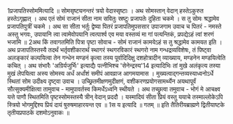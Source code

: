 

  
1प्रजापतिस्सोममित्यादि ॥ सोमसृष्ट्यनन्तरं त्रयो वेदास्सृष्टाः । अथ सोमस्तान् वेदान् हस्तेऽकुरुत हस्तेऽगृह्णात् । अथ एतं सोमं राजानं सीता नाम सवितुः स्रष्टुः प्रजापतेः दुहिता चकमे । स तु सोमः श्रद्धामेव प्रजापतिपुत्रीं चकमे । अथ सा सीता भर्तुः द्वेष्या पितरं प्रजापतिमुपससार उपाजगाम उवाच च पितरं - नमस्ते अस्तु भगवः, उपायानि त्वा त्वामेवोपयानि त्वत्पार्श्व एव मया वस्तव्यं मा गां पत्यन्तिकं, प्रपद्येऽहं त्वां शरणं भजामि ॥
2अथ किं तवागतमिति पित्रा पृष्टा सोवाच - सोमं राजानं कामयेऽहं स तु श्रद्धामेव कामयत इति । अथ प्रजापतिस्तस्यै तदर्थं भर्तृवशीकारार्थं स्थागरं स्थगरविकारं स्थगरो नाम गन्धद्रव्यविशेषः, तं पिष्ट्वा अलङ्कारं कल्पयित्वा तेन गन्धेन मण्डनं कृत्वा तस्य पूर्वादिदिक्षु दशहोत्रादीन् व्याख्याय, मण्डनेन मण्डयित्वेति कचित् । अथ संभारैः 'अग्रिर्यजुर्भिः' इत्याद्यैः पत्नीभिश्च 'सेनेन्द्रस्य'14 इत्यादिभिः तां मुखे अलंकृत्य तस्या मुखं लेपयित्वा अस्य सोमस्य अर्धं अर्धांशं समीपं आवव्राज आगमयामास । मुख्यत्वाद्गन्तव्यस्याध्वनोऽर्धे स्थितां सोम उदीक्ष्य दृष्ट्वा उवाच । उच्छ्रितमीक्षणमुदीक्षणं, वशीकरणप्रयोगसामर्थ्येन अयथापूर्वं सौत्सुक्यमीक्षित्वा तामुवाच - मामुपावर्तस्व किमर्धेऽध्वनि स्थीयते । अथ तच्छ्रुत्वा तमुवाच - भोगं मे आचक्ष्व यत्ते पाणौ स्थितमिति पृष्टस्सोमस्तस्यै त्रीन् वेदान् प्रददौ । यस्मादियं सीता प्रियं वस्तु ययाचे तस्माल्लोकेऽपि स्त्रियो भोगमुद्दिश्य प्रियं दायं षुरुषमाहारयन्त एव ॥
1स य इत्यादि ॥ गतम् ॥
इति तैतिरीयब्राह्मणे द्वितीयाष्टके तृतीयप्रपाठके दशमोऽनुवाकः ॥  
